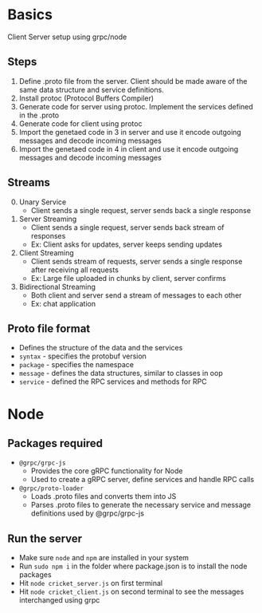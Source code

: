 # Basics

Client Server setup using grpc/node

## Steps

1. Define .proto file from the server. Client should be made aware of the same data structure and service definitions.
2. Install protoc (Protocol Buffers Compiler)
3. Generate code for server using protoc. Implement the services defined in the .proto
4. Generate code for client using protoc
5. Import the genetaed code in 3 in server and use it encode outgoing messages and decode incoming messages
6. Import the genetaed code in 4 in client and use it encode outgoing messages and decode incoming messages

## Streams

0. Unary Service
   - Client sends a single request, server sends back a single response
1. Server Streaming
   - Client sends a single request, server sends back stream of responses
   - Ex: Client asks for updates, server keeps sending updates
2. Client Streaming
   - Client sends stream of requests, server sends a single response after receiving all requests
   - Ex: Large file uploaded in chunks by client, server confirms
3. Bidirectional Streaming
   - Both client and server send a stream of messages to each other
   - Ex: chat application

## Proto file format

- Defines the structure of the data and the services
- `syntax` - specifies the protobuf version
- `package` - specifies the namespace
- `message` - defines the data structures, similar to classes in oop
- `service` - defined the RPC services and methods for RPC

# Node 
## Packages required

- `@grpc/grpc-js`
  - Provides the core gRPC functionality for Node
  - Used to create a gRPC server, define services and handle RPC calls
- `@grpc/proto-loader`
  - Loads .proto files and converts them into JS
  - Parses .proto files to generate the necessary service and message definitions used by @grpc/grpc-js

## Run the server

- Make sure `node` and `npm` are installed in your system
- Run `sudo npm i` in the folder where package.json is to install the node packages
- Hit `node cricket_server.js` on first terminal
- Hit `node cricket_client.js` on second terminal to see the messages interchanged using grpc
